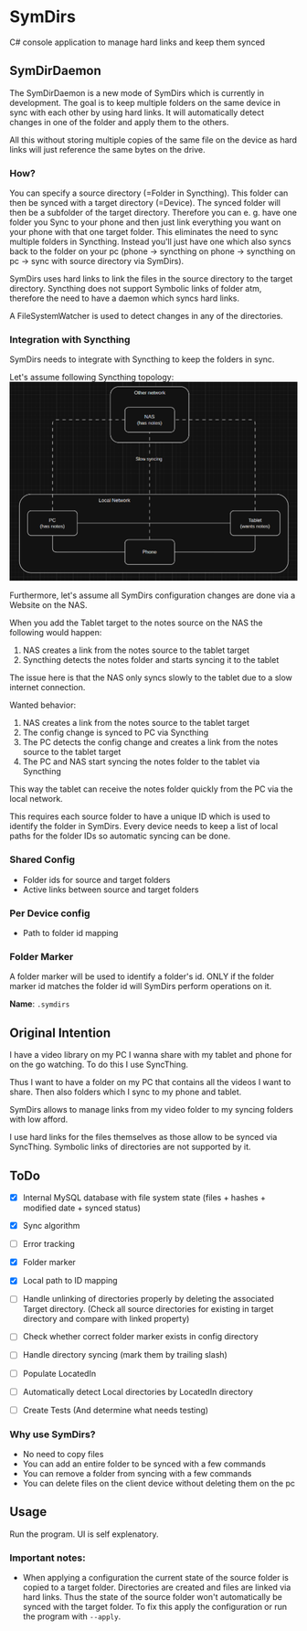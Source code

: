 # SymDirs
C# console application to manage hard links and keep them synced

## SymDirDaemon
The SymDirDaemon is a new mode of SymDirs which is currently in development.
The goal is to keep multiple folders on the same device in sync with each other by using hard links.
It will automatically detect changes in one of the folder and apply them to the others.

All this without storing multiple copies of the same file on the device as hard links will just reference the same bytes on the drive.

### How?
You can specify a source directory (=Folder in Syncthing). This folder can then be synced with a target directory (=Device).
The synced folder will then be a subfolder of the target directory.
Therefore you can e. g. have one folder you Sync to your phone and then just link everything you want on your phone with that one target folder.
This eliminates the need to sync multiple folders in Syncthing. Instead you'll just have one which also syncs back to the folder on your pc (phone -> syncthing on phone -> syncthing on pc -> sync with source directory via SymDirs).

SymDirs uses hard links to link the files in the source directory to the target directory. Syncthing does not support Symbolic links of folder atm, therefore the need to have a daemon which syncs hard links.

A FileSystemWatcher is used to detect changes in any of the directories.

### Integration with Syncthing
SymDirs needs to integrate with Syncthing to keep the folders in sync.

Let's assume following Syncthing topology:
![topology.png](topology.png)

Furthermore, let's assume all SymDirs configuration changes are done via a Website on the NAS.

When you add the Tablet target to the notes source on the NAS the following would happen:
1. NAS creates a link from the notes source to the tablet target
2. Syncthing detects the notes folder and starts syncing it to the tablet

The issue here is that the NAS only syncs slowly to the tablet due to a slow internet connection.

Wanted behavior:
1. NAS creates a link from the notes source to the tablet target
2. The config change is synced to PC via Syncthing
3. The PC detects the config change and creates a link from the notes source to the tablet target
4. The PC and NAS start syncing the notes folder to the tablet via Syncthing

This way the tablet can receive the notes folder quickly from the PC via the local network.

This requires each source folder to have a unique ID which is used to identify the folder in SymDirs.
Every device needs to keep a list of local paths for the folder IDs so automatic syncing can be done.

### Shared Config
- Folder ids for source and target folders
- Active links between source and target folders

### Per Device config
- Path to folder id mapping

### Folder Marker
A folder marker will be used to identify a folder's id. ONLY if the folder marker id matches the folder id will SymDirs perform operations on it.

**Name**: `.symdirs`

## Original Intention
I have a video library on my PC I wanna share with my tablet and phone for on the go watching. To do this I use SyncThing.

Thus I want to have a folder on my PC that contains all the videos I want to share. Then also folders which I sync to my phone and tablet.

SymDirs allows to manage links from my video folder to my syncing folders with low afford.

I use hard links for the files themselves as those allow to be synced via SyncThing. Symbolic links of directories are not supported by it.

## ToDo
- [x] Internal MySQL database with file system state (files + hashes + modified date + synced status)
- [x] Sync algorithm
- [ ] Error tracking
- [x] Folder marker
- [x] Local path to ID mapping
- [ ] Handle unlinking of directories properly by deleting the associated Target directory. (Check all source directories for existing in target directory and compare with linked property)
- [ ] Check whether correct folder marker exists in config directory
- [ ] Handle directory syncing (mark them by trailing slash)
- [ ] Populate LocatedIn
- [ ] Automatically detect Local directories by LocatedIn directory
- [ ] Create Tests (And determine what needs testing)


### Why use SymDirs?
- No need to copy files
- You can add an entire folder to be synced with a few commands
- You can remove a folder from syncing with a few commands
- You can delete files on the client device without deleting them on the pc

## Usage
Run the program. UI is self explenatory.

### Important notes:
- When applying a configuration the current state of the source folder is copied to a target folder. Directories are created and files are linked via hard links. Thus the state of the source folder won't automatically be synced with the target folder. To fix this apply the configuration or run the program with `--apply`.